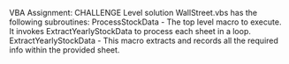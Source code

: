 VBA Assignment: CHALLENGE Level solution
WallStreet.vbs has the following subroutines:
  ProcessStockData - The top level macro to execute. It invokes ExtractYearlyStockData to process each sheet in a loop.
  ExtractYearlyStockData - This macro extracts and records all the required info within the provided sheet.

